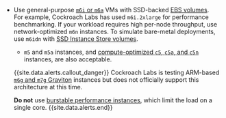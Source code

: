 - Use general-purpose [`m6i` or `m6a`](https://docs.aws.amazon.com/AWSEC2/latest/UserGuide/general-purpose-instances.html) VMs with SSD-backed [EBS volumes](https://docs.aws.amazon.com/AWSEC2/latest/UserGuide/ebs-volume-types.html). For example, Cockroach Labs has used `m6i.2xlarge` for performance benchmarking. If your workload requires high per-node throughput, use network-optimized `m6n` instances. To simulate bare-metal deployments, use `m6idn` with [SSD Instance Store volumes](https://docs.aws.amazon.com/AWSEC2/latest/UserGuide/ssd-instance-store.html).

    - `m5` and `m5a` instances, and [compute-optimized `c5`, `c5a`, and `c5n`](https://docs.aws.amazon.com/AWSEC2/latest/UserGuide/compute-optimized-instances.html) instances, are also acceptable.

    {{site.data.alerts.callout_danger}}
    Cockroach Labs is testing ARM-based [`m6g` and `m7g` Graviton](https://aws.amazon.com/ec2/graviton/) instances but does not officially support this architecture at this time.

    **Do not** use [burstable performance instances](https://docs.aws.amazon.com/AWSEC2/latest/UserGuide/burstable-performance-instances.html), which limit the load on a single core.
    {{site.data.alerts.end}}
